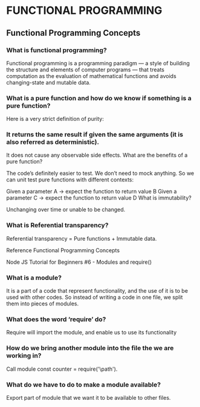 # FUNCTIONAL PROGRAMMING
## Functional Programming Concepts
### What is functional programming?

Functional programming is a programming paradigm — a style of building the structure and elements of computer programs — that treats computation as the evaluation of mathematical functions and avoids changing-state and mutable data.

### What is a pure function and how do we know if something is a pure function?

Here is a very strict definition of purity:

### It returns the same result if given the same arguments (it is also referred as deterministic).
It does not cause any observable side effects.
What are the benefits of a pure function?

The code’s definitely easier to test. We don’t need to mock anything. So we can unit test pure functions with different contexts:

Given a parameter A → expect the function to return value B
Given a parameter C → expect the function to return value D
What is immutability?

Unchanging over time or unable to be changed.

### What is Referential transparency?

Referential transparency = Pure functions + Immutable data.

Reference Functional Programming Concepts 

Node JS Tutorial for Beginners #6 - Modules and require()
### What is a module?

It is a part of a code that represent functionality, and the use of it is to be used with other codes. So instead of writing a code in one file, we split them into pieces of modules.

### What does the word ‘require’ do?

Require will import the module, and enable us to use its functionality

### How do we bring another module into the file the we are working in?

Call module const counter = require('\path').

### What do we have to do to make a module available?

Export part of module that we want it to be available to other files.

